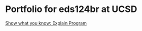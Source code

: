 # Portfolio for eds124br at UCSD
[Show what you know: Explain Program](https://youtu.be/jmfJQ1qT-1s)
